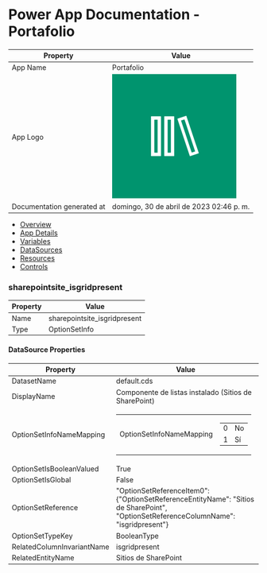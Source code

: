 ﻿# Power App Documentation \- Portafolio

| Property                   | Value                                    |
| -------------------------- | ---------------------------------------- |
| App Name                   | Portafolio                               |
| App Logo                   | ![App Logo](resources/applogoSmall.png)  |
| Documentation generated at | domingo, 30 de abril de 2023 02:46 p. m. |

- [Overview](index-Portafolio.md)
- [App Details](appdetails-Portafolio.md)
- [Variables](variables-Portafolio.md)
- [DataSources](datasources-Portafolio.md)
- [Resources](resources-Portafolio.md)
- [Controls](controls-Portafolio.md)

### sharepointsite\_isgridpresent

| Property | Value                         |
| -------- | ----------------------------- |
| Name     | sharepointsite\_isgridpresent |
| Type     | OptionSetInfo                 |

#### DataSource Properties

| Property                   | Value                                                                                                                                         |
| -------------------------- | --------------------------------------------------------------------------------------------------------------------------------------------- |
| DatasetName                | default.cds                                                                                                                                   |
| DisplayName                | Componente de listas instalado (Sitios de SharePoint)                                                                                         |
| OptionSetInfoNameMapping   | <table><tr><td>OptionSetInfoNameMapping</td><td><table><tr><td>0</td><td>No</td></tr><tr><td>1</td><td>Sí</td></tr></table></td></tr></table> |
| OptionSetIsBooleanValued   | True                                                                                                                                          |
| OptionSetIsGlobal          | False                                                                                                                                         |
| OptionSetReference         | "OptionSetReferenceItem0": {"OptionSetReferenceEntityName": "Sitios de SharePoint", "OptionSetReferenceColumnName": "isgridpresent"}          |
| OptionSetTypeKey           | BooleanType                                                                                                                                   |
| RelatedColumnInvariantName | isgridpresent                                                                                                                                 |
| RelatedEntityName          | Sitios de SharePoint                                                                                                                          |
